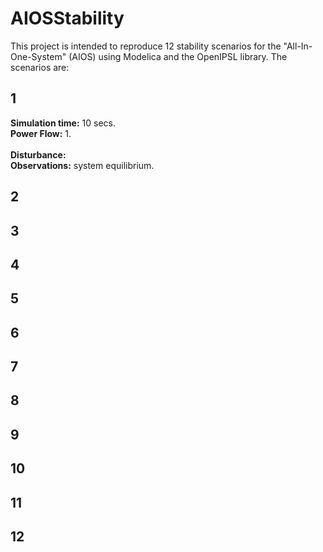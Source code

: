 # AIOSStability

This project is intended to reproduce 12 stability scenarios for the "All-In-One-System" (AIOS) using Modelica and the OpenIPSL library. The scenarios are:

## 1
**Simulation time:** 10 secs. <br/>
**Power Flow:** 1. <br/>  
**Disturbance:** <br/>
**Observations:** system equilibrium. <br/>



## 2

## 3

## 4

## 5

## 6

## 7

## 8

## 9

## 10

## 11

## 12

